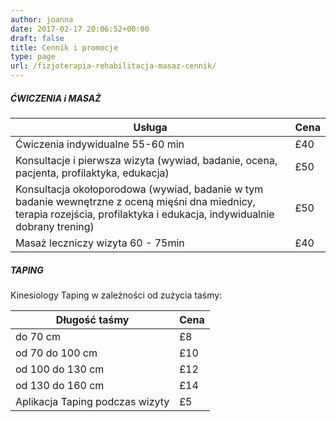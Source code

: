 ```yaml
---
author: joanna
date: 2017-02-17 20:06:52+00:00
draft: false
title: Cennik i promocje
type: page
url: /fizjoterapia-rehabilitacja-masaz-cennik/
---
```


##### ĆWICZENIA i MASAŻ

| Usługa | Cena |
|--------|------|
| Ćwiczenia indywidualne 55-60 min | £40 |
| Konsultacje i pierwsza wizyta (wywiad, badanie, ocena, pacjenta, profilaktyka, edukacja) | £50 |
| Konsultacja okołoporodowa (wywiad, badanie w tym badanie wewnętrzne z oceną mięśni dna miednicy, terapia rozejścia, profilaktyka i edukacja, indywidualnie dobrany trening) | £50 |
| Masaż leczniczy wizyta 60 - 75min | £40 |

##### TAPING

Kinesiology Taping w zależności od zużycia taśmy:

| Długość taśmy | Cena |
|---------------|------|
| do 70 cm | £8 |
| od 70 do 100 cm | £10 |
| od 100 do 130 cm | £12 |
| od 130 do 160 cm | £14 |
| Aplikacja Taping podczas wizyty | £5 |
